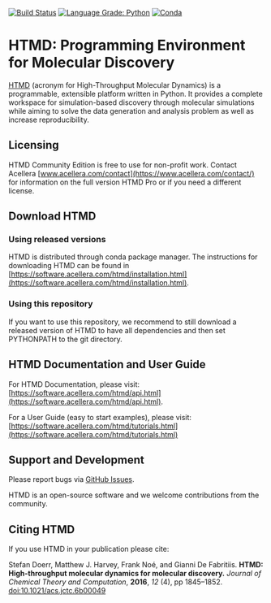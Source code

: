 [![Build Status](https://dev.azure.com/stefdoerr/htmd/_apis/build/status/Acellera.htmd?branchName=master)](https://dev.azure.com/stefdoerr/htmd/_build/latest?definitionId=3&branchName=master)
[![Language Grade: Python](https://img.shields.io/lgtm/grade/python/g/Acellera/htmd.svg?logo=lgtm&logoWidth=18)](https://lgtm.com/projects/g/Acellera/htmd/context:python)
[![Conda](https://anaconda.org/acellera/htmd/badges/version.svg)](https://anaconda.org/acellera/HTMD)

<!---[![Build status](https://ci.appveyor.com/api/projects/status/m1bxrop34b2qw68x/branch/master?svg=true)](https://ci.appveyor.com/project/acelleraci/htmd/branch/master)--->

# HTMD: Programming Environment for Molecular Discovery

[HTMD](https://www.htmd.org) (acronym for High-Throughput Molecular Dynamics) is a programmable, extensible platform
written in Python. It provides a complete workspace for simulation-based discovery through molecular simulations while
aiming to solve the data generation and analysis problem as well as increase reproducibility.

## Licensing

HTMD Community Edition is free to use for non-profit work. Contact Acellera
[www.acellera.com/contact](https://www.acellera.com/contact/) for information on the full version HTMD Pro or if you need a different license.

## Download HTMD

### Using released versions

HTMD is distributed through conda package manager. The instructions for downloading HTMD can be found in
[https://software.acellera.com/htmd/installation.html](https://software.acellera.com/htmd/installation.html).

### Using this repository

If you want to use this repository, we recommend to still download a released version of HTMD to have all dependencies
and then set PYTHONPATH to the git directory.

## HTMD Documentation and User Guide

For HTMD Documentation, please visit:
[https://software.acellera.com/htmd/api.html](https://software.acellera.com/htmd/api.html).

For a User Guide (easy to start examples), please visit:
[https://software.acellera.com/htmd/tutorials.html](https://software.acellera.com/htmd/tutorials.html)

## Support and Development

Please report bugs via [GitHub Issues](https://github.org/acellera/htmd/issues).

HTMD is an open-source software and we welcome contributions from the community.

## Citing HTMD

If you use HTMD in your publication please cite:

Stefan Doerr, Matthew J. Harvey, Frank Noé, and Gianni De Fabritiis.
**HTMD: High-throughput molecular dynamics for molecular discovery.**
_Journal of Chemical Theory and Computation_, **2016**, _12_ (4), pp 1845–1852.
[doi:10.1021/acs.jctc.6b00049](http://pubs.acs.org/doi/abs/10.1021/acs.jctc.6b00049)
